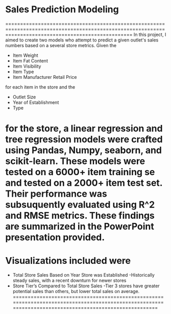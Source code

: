 # Sales Prediction Modeling
=======================================================================================================================================================
In this project, I aimed to create two models who attempt to predict a given outlet's sales numbers based on a several store metrics.
Given the
+ Item Weight
+ Item Fat Content
+ Item Visibility
+ Item Type
+ Item Manufacturer Retail Price

for each item in the store and the

+ Outlet Size
+ Year of Establishment 
+ Type

for the store, a linear regression and tree regression models were crafted using Pandas, Numpy, seaborn, and scikit-learn.
These models were tested on a 6000+ item training se and tested on a 2000+ item test set.
Their performance was subsuquently evaluated using R^2 and RMSE metrics. These findings are summarized in the PowerPoint presentation provided.
=======================================================================================================================================================
Visualizations included were
=======================================================================================================================================================
+ Total Store Sales Based on Year Store was Established
   -Historically steady sales, with a recent downturn for newer stores
+ Store Tier’s Compared to Total Store Sales
   -Tier 3 stores have greater potential sales than others, but lower total sales on average.
=======================================================================================================================================================
